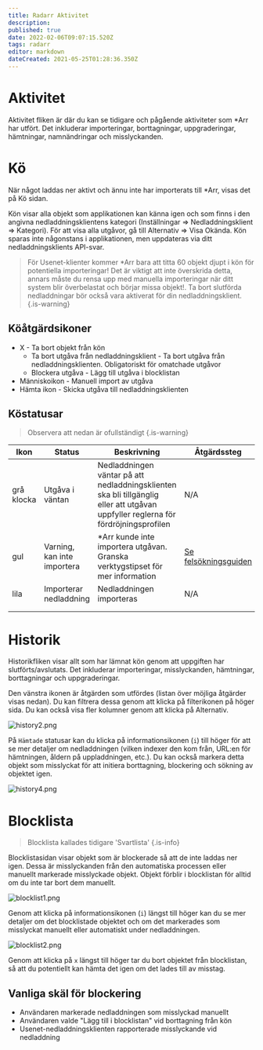 ```yaml
---
title: Radarr Aktivitet
description: 
published: true
date: 2022-02-06T09:07:15.520Z
tags: radarr
editor: markdown
dateCreated: 2021-05-25T01:28:36.350Z
---
```


# Aktivitet

Aktivitet fliken är där du kan se tidigare och pågående aktiviteter som \*Arr har utfört. Det inkluderar importeringar, borttagningar, uppgraderingar, hämtningar, namnändringar och misslyckanden.

# Kö

När något laddas ner aktivt och ännu inte har importerats till \*Arr, visas det på Kö sidan.

Kön visar alla objekt som applikationen kan känna igen och som finns i den angivna nedladdningsklientens kategori (Inställningar => Nedladdningsklient => Kategori). För att visa alla utgåvor, gå till Alternativ => Visa Okända. Kön sparas inte någonstans i applikationen, men uppdateras via ditt nedladdningsklients API-svar.

> För Usenet-klienter kommer \*Arr bara att titta 60 objekt djupt i kön för potentiella importeringar! Det är viktigt att inte överskrida detta, annars måste du rensa upp med manuella importeringar när ditt system blir överbelastat och börjar missa objekt!.
> Ta bort slutförda nedladdningar bör också vara aktiverat för din nedladdningsklient. {.is-warning}

## Köåtgärdsikoner

- X - Ta bort objekt från kön
  - Ta bort utgåva från nedladdningsklient - Ta bort utgåva från nedladdningsklienten. Obligatoriskt för omatchade utgåvor
  - Blockera utgåva - Lägg till utgåva i blocklistan
- Människoikon - Manuell import av utgåva
- Hämta ikon - Skicka utgåva till nedladdningsklienten

## Köstatusar

> Observera att nedan är ofullständigt {.is-warning}

| Ikon       | Status                   | Beskrivning                                                                                     | Åtgärdssteg                                         |
| ---------- | ------------------------ | ----------------------------------------------------------------------------------------------- | -------------------------------------------------------- |
| grå klocka | Utgåva i väntan          | Nedladdningen väntar på att nedladdningsklienten ska bli tillgänglig eller att utgåvan uppfyller reglerna för fördröjningsprofilen | N/A                                                      |
| gul        | Varning, kan inte importera | \*Arr kunde inte importera utgåvan. Granska verktygstipset för mer information                    | [Se felsökningsguiden](/radarr/troubleshooting) |
| lila       | Importerar nedladdning  | Nedladdningen importeras                                                                           | N/A                                                      |
|            |                          |                                                                                                 |                                                          |
|            |                          |                                                                                                 |                                                          |

# Historik

Historikfliken visar allt som har lämnat kön genom att uppgiften har slutförts/avslutats. Det inkluderar importeringar, misslyckanden, hämtningar, borttagningar och uppgraderingar.

Den vänstra ikonen är åtgärden som utfördes (listan över möjliga åtgärder visas nedan). Du kan filtrera dessa genom att klicka på filterikonen på höger sida. Du kan också visa fler kolumner genom att klicka på Alternativ.

![history2.png](/assets/radarr/history2.png)

På `Hämtade` statusar kan du klicka på informationsikonen (`i`) till höger för att se mer detaljer om nedladdningen (vilken indexer den kom från, URL:en för hämtningen, åldern på uppladdningen, etc.). Du kan också markera detta objekt som misslyckat för att initiera borttagning, blockering och sökning av objektet igen.

![history4.png](/assets/radarr/history4.png)

# Blocklista

> Blocklista kallades tidigare 'Svartlista' {.is-info}

Blocklistasidan visar objekt som är blockerade så att de inte laddas ner igen. Dessa är misslyckanden från den automatiska processen eller manuellt markerade misslyckade objekt. Objekt förblir i blocklistan för alltid om du inte tar bort dem manuellt.

![blocklist1.png](/assets/radarr/blocklist1.png)

Genom att klicka på informationsikonen (`i`) längst till höger kan du se mer detaljer om det blocklistade objektet och om det markerades som misslyckat manuellt eller automatiskt under nedladdningen.

![blocklist2.png](/assets/radarr/blocklist2.png)

Genom att klicka på `x` längst till höger tar du bort objektet från blocklistan, så att du potentiellt kan hämta det igen om det lades till av misstag.

## Vanliga skäl för blockering

- Användaren markerade nedladdningen som misslyckad manuellt
- Användaren valde "Lägg till i blocklistan" vid borttagning från kön
- Usenet-nedladdningsklienten rapporterade misslyckande vid nedladdning